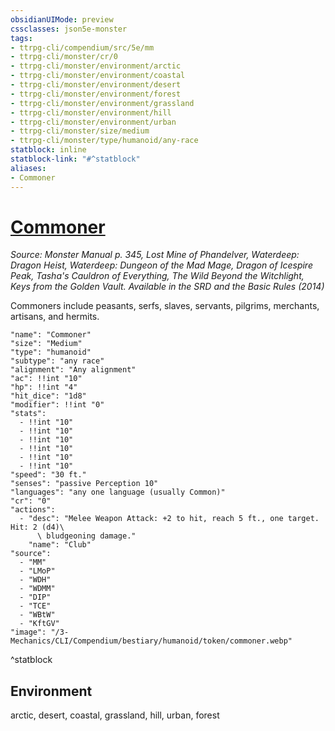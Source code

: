 ```yaml
---
obsidianUIMode: preview
cssclasses: json5e-monster
tags:
- ttrpg-cli/compendium/src/5e/mm
- ttrpg-cli/monster/cr/0
- ttrpg-cli/monster/environment/arctic
- ttrpg-cli/monster/environment/coastal
- ttrpg-cli/monster/environment/desert
- ttrpg-cli/monster/environment/forest
- ttrpg-cli/monster/environment/grassland
- ttrpg-cli/monster/environment/hill
- ttrpg-cli/monster/environment/urban
- ttrpg-cli/monster/size/medium
- ttrpg-cli/monster/type/humanoid/any-race
statblock: inline
statblock-link: "#^statblock"
aliases:
- Commoner
---
```

# [Commoner](3-Mechanics\CLI\Compendium\bestiary\humanoid/commoner.md)
*Source: Monster Manual p. 345, Lost Mine of Phandelver, Waterdeep: Dragon Heist, Waterdeep: Dungeon of the Mad Mage, Dragon of Icespire Peak, Tasha's Cauldron of Everything, The Wild Beyond the Witchlight, Keys from the Golden Vault. Available in the <span title='Systems Reference Document (5.1)'>SRD</span> and the Basic Rules (2014)*  

Commoners include peasants, serfs, slaves, servants, pilgrims, merchants, artisans, and hermits.

```statblock
"name": "Commoner"
"size": "Medium"
"type": "humanoid"
"subtype": "any race"
"alignment": "Any alignment"
"ac": !!int "10"
"hp": !!int "4"
"hit_dice": "1d8"
"modifier": !!int "0"
"stats":
  - !!int "10"
  - !!int "10"
  - !!int "10"
  - !!int "10"
  - !!int "10"
  - !!int "10"
"speed": "30 ft."
"senses": "passive Perception 10"
"languages": "any one language (usually Common)"
"cr": "0"
"actions":
  - "desc": "Melee Weapon Attack: +2 to hit, reach 5 ft., one target. Hit: 2 (d4)\
      \ bludgeoning damage."
    "name": "Club"
"source":
  - "MM"
  - "LMoP"
  - "WDH"
  - "WDMM"
  - "DIP"
  - "TCE"
  - "WBtW"
  - "KftGV"
"image": "/3-Mechanics/CLI/Compendium/bestiary/humanoid/token/commoner.webp"
```
^statblock

## Environment

arctic, desert, coastal, grassland, hill, urban, forest